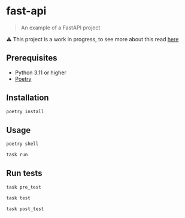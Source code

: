 # fast-api
> An example of a FastAPI project

:warning: This project is a work in progress, to see more about this read [here](https://fastapidozero.dunossauro.com)


## Prerequisites

- Python 3.11 or higher
- [Poetry](https://python-poetry.org/docs/#installing-with-pipx)

## Installation

```sh
poetry install
```

## Usage

```sh
poetry shell
```

```sh
task run
```

## Run tests

```sh
task pre_test
```

```sh
task test
```

```sh
task post_test
```

